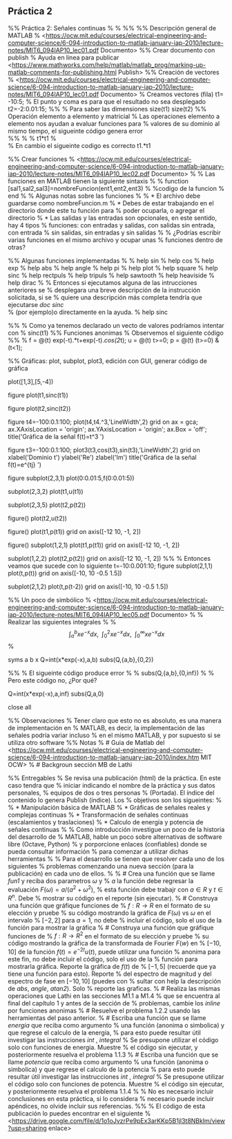 ## Práctica 2
%% Práctica 2: Señales continuas
%
% 
%%
%% Descripción general de MATLAB
% <https://ocw.mit.edu/courses/electrical-engineering-and-computer-science/6-094-introduction-to-matlab-january-iap-2010/lecture-notes/MIT6_094IAP10_lec01.pdf Documento>
%% Crear documento con publish
% Ayuda en linea para publicar <https://www.mathworks.com/help/matlab/matlab_prog/marking-up-matlab-comments-for-publishing.html Publish>
%% Creación de vectores
% <https://ocw.mit.edu/courses/electrical-engineering-and-computer-science/6-094-introduction-to-matlab-january-iap-2010/lecture-notes/MIT6_094IAP10_lec01.pdf Documento>
% Creamos  vectores (fila)
t1= -10:5; % El punto y coma es para que el resultado no sea desplegado
t2=-2:0.01:15; 
%%
% Para saber las dimensiones 
size(t1)
size(t2)
%% Operación elemento a elemento y matricial
% Las operaciones elemento a elemento nos ayudan a evaluar funciones para
% valores de su dominio al mismo tiempo, el sigueinte código genera error  
%%
% 
%   t1*t1
%       
% En cambio el sigueinte codigo es correcto
t1.*t1

%% Crear funciones
% <https://ocw.mit.edu/courses/electrical-engineering-and-computer-science/6-094-introduction-to-matlab-january-iap-2010/lecture-notes/MIT6_094IAP10_lec02.pdf Documento>
% 
% Las funciones en MATLAB tienen la siguiente sintaxis
%
%   function [sal1,sal2,sal3]=nombreFuncion(ent1,ent2,ent3)
%       %codigo de la funcion 
%   end
% 
% Algunas notas sobre las funciones
% 
% * El archivo debe guardarse como  nombreFuncion.m
% * Debes de estar trabajando en el directorio donde este tu función para
% poder ocuparla, o agregar el directorio
% * Las salidas y las entradas son opcionales, en este sentido, hay 4 tipos 
% funciones: con entradas y salidas, con salidas sin entrada, con entrada
% sin salidas, sin entradas y sin salidas
%
% ¿Podrías escribir varias funciones en el mismo archivo y ocupar unas
% funciones dentro de otras?

%% Algunas funciones implementadas
%
%   help sin 
%   help cos
%   help exp
%   help abs
%   help angle
%   help pi
%   help plot
%   help square
%   help sinc
%   help rectpuls
%   help tripuls
%   help sawtooth
%   help heaviside
%   help dirac
%
% Entonces si ejecutamos alguna de las intrucciones anteriores se
% desplegara una breve descripción de la instrucción solicitada, si se
% quiere una descripción más completa tendría que ejecutarse _doc sinc_  
% (por ejemplo)o directamente en la ayuda.
%
help sinc

%%
% Como ya tenemos declarado un vecto de valores podríamos intentar con 
%
sinc(t1)
%% Funciones anonimas
% Observemos el siguiente código
%%
% 
f = @(t) exp(-t).*t+exp(-t).*cos(2*t);
u = @(t) t>=0;
p = @(t) (t>=0) & (t<1);

%% Gráficas: plot, subplot, plot3, edición con GUI, generar código de gráfica


plot([1,3],[5,-4])


figure
plot(t1,sinc(t1))


figure
plot(t2,sinc(t2))


figure
t4=-100:0.1:100;
plot(t4,t4.^3,'LineWidth',2)
grid on
ax = gca;
ax.XAxisLocation = 'origin';
ax.YAxisLocation = 'origin';
ax.Box = 'off';
title('Gráfica de la señal f(t)=t^3 ')


figure
t3=-100:0.1:100;
plot3(t3,cos(t3),sin(t3),'LineWidth',2)
grid on
xlabel('Dominio t')
ylabel('Re')
zlabel('Im')
title('Gráfica de la señal f(t)=e^{tj} ')

figure
subplot(2,3,1)
plot(0:0.01:5,f(0:0.01:5))

subplot(2,3,2)
plot(t1,u(t1))

subplot(2,3,5)
plot(t2,p(t2))

figure()
plot(t2,u(t2))

figure()
plot(t1,p(t1))
grid on
axis([-12 10, -1, 2])

figure()
subplot(1,2,1)
plot(t1,p(t1))
grid on
axis([-12 10, -1, 2])

subplot(1,2,2)
plot(t2,p(t2))
grid on
axis([-12 10, -1, 2])
%%
% Entonces veamos que sucede con lo siguiente
t=-10:0.001:10;
figure
subplot(2,1,1)
plot(t,p(t))
grid on
axis([-10, 10 -0.5 1.5]) 

subplot(2,1,2)
plot(t,p(t-2))
grid on
axis([-10, 10 -0.5 1.5]) 


%% Un poco de simbólico
% <https://ocw.mit.edu/courses/electrical-engineering-and-computer-science/6-094-introduction-to-matlab-january-iap-2010/lecture-notes/MIT6_094IAP10_lec05.pdf Documento>
%
% Realizar las siguientes integrales
% 
% $$\int_a^bxe^{-x}dx,\;\;\int_0^2xe^{-x}dx,\;\;\int_0^\infty xe^{-x}dx$$
% 

syms a b  x 
Q=int(x*exp(-x),a,b)
subs(Q,{a,b},{0,2})

%%
% El sigueinte código produce error 
%
%   subs(Q,{a,b},{0,inf})
% 
% Pero este código no, ¿Por qué?

Q=int(x*exp(-x),a,inf)
subs(Q,a,0)

close all

%% Observaciones
% Tener claro que esto no es absoluto, es una manera de implementación en 
% MATLAB, es decir, la implementación de las señales podría variar incluso
% en el mismo MATLAB, y por supuesto si se utiliza otro software
%% Notas 
% # Guia de Matlab del  <https://ocw.mit.edu/courses/electrical-engineering-and-computer-science/6-094-introduction-to-matlab-january-iap-2010/index.htm MIT OCW>
% # Backgroun sección MB de Lathi

%% Entregables
% Se revisa una publicación (html) de la práctica. En este caso tendra que
% iniciar indicando el nombre de la práctica y sus datos personales,
% equipos de dos o tres personas
% (Portada). El índice del contenido lo genera Publish (índice). Los
% objetivos son los sigueintes:
%
% * Manipulación básica de MATLAB
% * Gráficas de señales reales y complejas continuas 
% * Transformación de señales continuas (escalamientos y traslaciones)
% * Calculo de energía y potencia de señales continuas
%
% Como introducción investigue un poco de la historia del desarrollo de
% MATLAB, hable un poco sobre alternativas de software libre (Octave, Python)
% y porporcione enlaces (confiables) donde se pueda consultar información
% para comenzar a utilizar dichas herramientas
%
% Para el desarrollo se tienen que resolver cada uno de los siguientes
% problemas comenzando una nueva sección (para la publicación) en cada uno de ellos.
%
% # Crea una función que se llame _fun1_ y reciba dos parametros $\omega$ y 
% $a$ la función debe regresar la evaluación $F(\omega)=a/(a^2+\omega^2)$,
% esta función debe trabajr con $a\in R$ y $t\in  R^n$. Debe
% mostrar su código en el reporte (sin ejecutar).
% # Construya una función que gráfique funciones de
% $f:R\rightarrow R$ en el formato de su elección y pruebe
% su código mostrando la gráfica de $F(\omega)$ vs $\omega$ en el intervalo
% $[-2,2]$ para $a=1$, no debe
% incluir el código, solo el uso de la función para mostrar la gráfica
% # Construya una función que gráfique funciones de
% $f:R\rightarrow R^2$ en el formato de su elección y pruebe
% su código mostrando la gráfica de la transformada de Fourier $F(w)$ en
% $[-10,10]$ de la función $f(t)=e^{-2t}u(t)$, puede utilizar una función
% anonima para este fin, no debe incluir el código, solo el uso de la 
% función para mostrarla gráfica. Reporte la gráfica de $f(t)$ de 
% $[-1,5]$ (recuerde que ya tiene una función para esto). Reporte 
% del espectro de magnitud y del espectro de fase en $[-10,10]$ (puedes con
% sultar con help la descripción de _abs_, _angle_, _atan2_). Solo
% reporte las graficas.
% # Realiza las mismas operaciones que Lathi en las secciones M1.1 a M1.4
%  que se encuentra al final del capítulo 1 y antes de la sección de
%  problemas, cambie los _inline_ por funciones anonimas
% # Resuelve el problema 1.2.2 usando las herramientas del paso anterior. 
% # Escriba una función que se llame _energia_ que reciba como argumento
% una función (anonima o simbolica) y que regrese el calculo de la energía,
% para esto puede resultar útil investigar las instrucciones _int_ , _integral_
% Se presupone utilizar el código solo con funciones de energia. Muestre
% el código sin ejecutar, y posteriormente resuelva el problema 1.1.3
% # Escriba una función que se llame _potencia_ que reciba como argumento
% una función (anonima o simbolica) y que regrese el calculo de la potencia
% para esto puede resultar útil investigar las instrucciones _int_ , _integral_
% Se presupone utilizar el código solo con funciones de potencia. Muestre
% el código sin ejecutar, y posteriormente resuelva el problema 1.1.4
%
% No es necesario incluir conclusiones en esta práctica, si lo considera
% necesario puede incluir apéndices, no olvide incluir sus referencias. 
%%
% El código de esta publicación lo puedes encontrar en el siguiente
% <https://drive.google.com/file/d/1o1oJvzrPe9pEx3arKKp5B1jl3t8NBklm/view?usp=sharing enlace>
